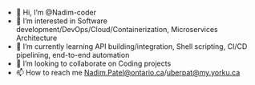 - 👋 Hi, I’m @Nadim-coder
- 👀 I’m interested in Software development/DevOps/Cloud/Containerization, Microservices Architecture
- 🌱 I’m currently learning API building/integration, Shell scripting, CI/CD pipelining, end-to-end automation
- 💞️ I’m looking to collaborate on Coding projects
- 📫 How to reach me Nadim.Patel@ontario.ca/uberpat@my.yorku.ca 

<!---
Nadim-coder/Nadim-coder is a ✨ special ✨ repository because its `README.md` (this file) appears on your GitHub profile.
You can click the Preview link to take a look at your changes.
--->

